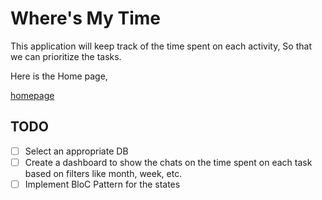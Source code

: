 # Where's My Time

This application will keep track of the time spent on each activity, So that we can prioritize the tasks.

Here is the Home page,

[homepage](./screenshots/wheresmytimehomepage.png)

## TODO
* [ ] Select an appropriate DB 
* [ ] Create a dashboard to show the chats on the time spent on each task based on filters like month, week, etc.
* [ ] Implement BloC Pattern for the states